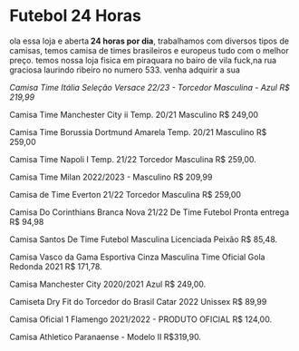 <h1> Futebol 24 Horas</h1>
<p> ola essa loja e aberta<strong> 24 horas por dia</strong>, trabalhamos com diversos tipos de camisas, temos camisa de times brasileiros e europeus tudo com o melhor preço. temos nossa loja fisica em piraquara no bairo de vila fuck,na rua graciosa laurindo ribeiro no numero 533. venha adquirir a sua </p>
<p><em>Camisa Time Itália Seleção Versace 22/23 - Torcedor Masculina - Azul R$ 219,99 </em></p>
<p>Camisa Time Manchester City ii Temp. 20/21 Masculino R$ 249,00</p>
<p>Camisa Time Borussia Dortmund Amarela Temp. 20/21 Masculino R$ 259,00</p>
<p>Camisa Time Napoli I Temp. 21/22 Torcedor Masculina R$ 259,00.</p>
<p>Camisa Time Milan 2022/2023 - Masculino R$ 209,99</p>
<p>Camisa de Time Everton 21/22 Torcedor Masculina R$ 259,00</p>
<p>Camisa Do Corinthians Branca Nova 21/22 De Time Futebol Pronta entrega R$ 94,98</p>
<p>Camisa Santos De Time Futebol Masculina Licenciada Peixão R$ 85,48.</p>
<p>Camisa Vasco da Gama Esportiva Cinza Masculina Time Oficial Gola Redonda 2021 R$ 171,78.</p>
<p>Camisa Manchester City 2020/2021 Azul R$ 249,00.</p>
<p>Camiseta Dry Fit do Torcedor do Brasil Catar 2022 Unissex R$ 89,99</p>
<p>Camisa Oficial 1 Flamengo 2021/2022 - PRODUTO OFICIAL R$ 124,00.</p>
<p>Camisa Athletico Paranaense - Modelo II R$319,90.</p>
